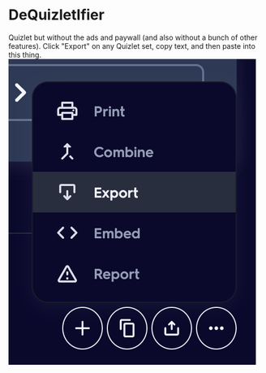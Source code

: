# DeQuizletIfier

Quizlet but without the ads and paywall (and also without a bunch of other features). Click "Export" on any Quizlet set, copy text, and then paste into this thing.
![Export set on Quizlet](/img/exportset.png)
